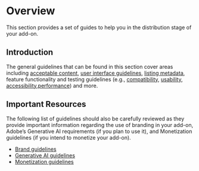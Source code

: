 # Overview

This section provides a set of guides to help you in the distribution stage of your add-on. 

## Introduction
The general guidelines that can be found in this section cover areas including [acceptable content](./content.md), [user interface guidelines](./user_interface.md), [listing metadata](./listing.md), feature functionality and testing guidelines (e.g., [compatibility](./compatibility.md), [usability](./usability.md), [accessibility](./accessibility.md),[performance](./performance.md)) and more. 

## Important Resources
The following list of guidelines should also be carefully reviewed as they provide important information regarding the use of branding in your add-on, Adobe’s Generative AI requirements (if you plan to use it), and Monetization guidelines (if you intend to monetize your add-on).

- [Brand guidelines](../guidelines/brand_guidelines.md) 
- [Generative AI guidelines](../guidelines/genai/)
- [Monetization guidelines](../guidelines/monetization.md/)
